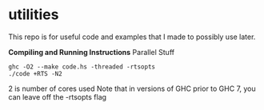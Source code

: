 utilities
=========

This repo is for useful code and examples that I made to possibly use later.

**Compiling and Running Instructions**
Parallel Stuff

	ghc -O2 --make code.hs -threaded -rtsopts
	./code +RTS -N2

2 is number of cores used
Note that in versions of GHC prior to GHC 7, you can leave off the -rtsopts flag
